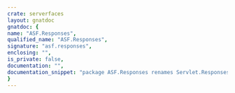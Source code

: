 ```yaml
---
crate: serverfaces
layout: gnatdoc
gnatdoc: {
name: "ASF.Responses",
qualified_name: "ASF.Responses",
signature: "asf.responses",
enclosing: "",
is_private: false,
documentation: "",
documentation_snippet: "package ASF.Responses renames Servlet.Responses;",
}
---
```

